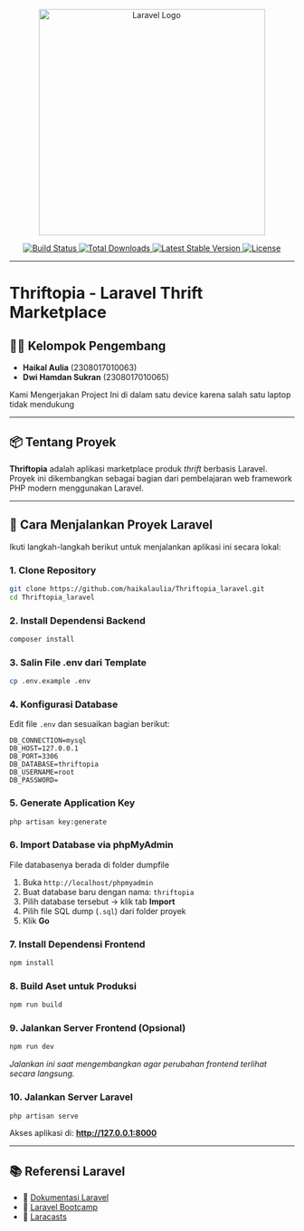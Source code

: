 <p align="center">
  <a href="https://laravel.com" target="_blank">
    <img src="https://raw.githubusercontent.com/laravel/art/master/logo-lockup/5%20SVG/2%20CMYK/1%20Full%20Color/laravel-logolockup-cmyk-red.svg" width="400" alt="Laravel Logo">
  </a>
</p>

<p align="center">
  <a href="https://github.com/laravel/framework/actions">
    <img src="https://github.com/laravel/framework/workflows/tests/badge.svg" alt="Build Status">
  </a>
  <a href="https://packagist.org/packages/laravel/framework">
    <img src="https://img.shields.io/packagist/dt/laravel/framework" alt="Total Downloads">
  </a>
  <a href="https://packagist.org/packages/laravel/framework">
    <img src="https://img.shields.io/packagist/v/laravel/framework" alt="Latest Stable Version">
  </a>
  <a href="https://packagist.org/packages/laravel/framework">
    <img src="https://img.shields.io/packagist/l/laravel/framework" alt="License">
  </a>
</p>

---

# Thriftopia - Laravel Thrift Marketplace

## 👨‍💻 Kelompok Pengembang
- **Haikal Aulia** (2308017010063)  
- **Dwi Hamdan Sukran** (2308017010065)

Kami Mengerjakan Project Ini di dalam satu device karena salah satu laptop tidak mendukung

---

## 📦 Tentang Proyek
**Thriftopia** adalah aplikasi marketplace produk *thrift* berbasis Laravel. Proyek ini dikembangkan sebagai bagian dari pembelajaran web framework PHP modern menggunakan Laravel.

---

## 🚀 Cara Menjalankan Proyek Laravel

Ikuti langkah-langkah berikut untuk menjalankan aplikasi ini secara lokal:

### 1. Clone Repository
```bash
git clone https://github.com/haikalaulia/Thriftopia_laravel.git
cd Thriftopia_laravel
```

### 2. Install Dependensi Backend
```bash
composer install
```

### 3. Salin File .env dari Template
```bash
cp .env.example .env
```

### 4. Konfigurasi Database
Edit file `.env` dan sesuaikan bagian berikut:
```env
DB_CONNECTION=mysql
DB_HOST=127.0.0.1
DB_PORT=3306
DB_DATABASE=thriftopia
DB_USERNAME=root
DB_PASSWORD=
```

### 5. Generate Application Key
```bash
php artisan key:generate
```

### 6. Import Database via phpMyAdmin
File databasenya berada di folder dumpfile
1. Buka `http://localhost/phpmyadmin`
2. Buat database baru dengan nama: `thriftopia`
3. Pilih database tersebut → klik tab **Import**
4. Pilih file SQL dump (`.sql`) dari folder proyek
5. Klik **Go**

### 7. Install Dependensi Frontend
```bash
npm install
```

### 8. Build Aset untuk Produksi
```bash
npm run build
```

### 9. Jalankan Server Frontend (Opsional)
```bash
npm run dev
```
*Jalankan ini saat mengembangkan agar perubahan frontend terlihat secara langsung.*

### 10. Jalankan Server Laravel
```bash
php artisan serve
```

Akses aplikasi di: **http://127.0.0.1:8000**

---

## 📚 Referensi Laravel
- 📘 [Dokumentasi Laravel](https://laravel.com/docs)
- 🚀 [Laravel Bootcamp](https://bootcamp.laravel.com)
- 🎥 [Laracasts](https://laracasts.com)
